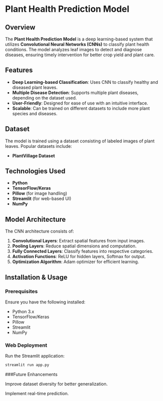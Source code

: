 # Plant Health Prediction Model

## Overview
The **Plant Health Prediction Model** is a deep learning-based system that utilizes **Convolutional Neural Networks (CNNs)** to classify plant health conditions. The model analyzes leaf images to detect and diagnose diseases, ensuring timely intervention for better crop yield and plant care.

## Features
- **Deep Learning-based Classification**: Uses CNN to classify healthy and diseased plant leaves.
- **Multiple Disease Detection**: Supports multiple plant diseases, depending on the dataset used.
- **User-Friendly**: Designed for ease of use with an intuitive interface.
- **Scalable**: Can be trained on different datasets to include more plant species and diseases.

## Dataset
The model is trained using a dataset consisting of labeled images of plant leaves. Popular datasets include:
- **PlantVillage Dataset**

## Technologies Used
- **Python**
- **TensorFlow/Keras**
- **Pillow** (for image handling)
- **Streamlit** (for web-based UI)
- **NumPy**

## Model Architecture
The CNN architecture consists of:
1. **Convolutional Layers**: Extract spatial features from input images.
2. **Pooling Layers**: Reduce spatial dimensions and computation.
3. **Fully Connected Layers**: Classify features into respective categories.
4. **Activation Functions**: ReLU for hidden layers, Softmax for output.
5. **Optimization Algorithm**: Adam optimizer for efficient learning.

## Installation & Usage
### Prerequisites
Ensure you have the following installed:
- Python 3.x
- TensorFlow/Keras
- Pillow
- Streamlit
- NumPy

### Web Deployment
Run the Streamlit application:
```sh
streamlit run app.py
```
###Future Enhancements

Improve dataset diversity for better generalization.

Implement real-time prediction.







